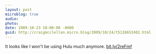 ```yaml
---
layout: post
microblog: true
audio: 
photo: 
date: 2009-10-23 18:00:00 -0600
guid: http://craigmcclellan.micro.blog/2009/10/24/t5126652402.html
---
```

It looks like I won't be using Hulu much anymore. [bit.ly/2reFmf](http://bit.ly/2reFmf)
